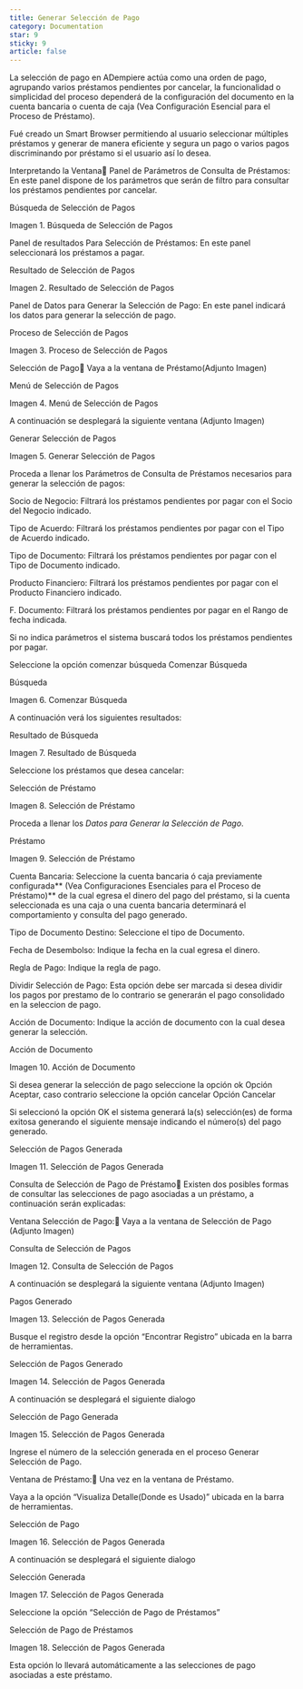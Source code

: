 ```yaml
---
title: Generar Selección de Pago
category: Documentation
star: 9
sticky: 9
article: false
---
```


La selección de pago en ADempiere actúa como una orden de pago, agrupando varios préstamos pendientes por cancelar, la funcionalidad o simplicidad del proceso dependerá de la configuración del documento en la cuenta bancaria o cuenta de caja (Vea Configuración Esencial para el Proceso de Préstamo).

Fué creado un Smart Browser permitiendo al usuario seleccionar múltiples préstamos y generar de manera eficiente y segura un pago o varios pagos discriminando por préstamo si el usuario así lo desea.

Interpretando la Ventana
Panel de Parámetros de Consulta de Préstamos: En este panel dispone de los parámetros que serán de filtro para consultar los préstamos pendientes por cancelar.

Búsqueda de Selección de Pagos

Imagen 1. Búsqueda de Selección de Pagos

Panel de resultados Para Selección de Préstamos: En este panel seleccionará los préstamos a pagar.

Resultado de Selección de Pagos

Imagen 2. Resultado de Selección de Pagos

Panel de Datos para Generar la Selección de Pago: En este panel indicará los datos para generar la selección de pago.

Proceso de Selección de Pagos

Imagen 3. Proceso de Selección de Pagos

Selección de Pago
Vaya a la ventana de Préstamo(Adjunto Imagen)

Menú de Selección de Pagos

Imagen 4. Menú de Selección de Pagos

A continuación se desplegará la siguiente ventana (Adjunto Imagen)

Generar Selección de Pagos

Imagen 5. Generar Selección de Pagos

Proceda a llenar los Parámetros de Consulta de Préstamos necesarios para generar la selección de pagos:

Socio de Negocio: Filtrará los préstamos pendientes por pagar con el Socio del Negocio indicado.

Tipo de Acuerdo: Filtrará los préstamos pendientes por pagar con el Tipo de Acuerdo indicado.

Tipo de Documento: Filtrará los préstamos pendientes por pagar con el Tipo de Documento indicado.

Producto Financiero: Filtrará los préstamos pendientes por pagar con el Producto Financiero indicado.

F. Documento: Filtrará los préstamos pendientes por pagar en el Rango de fecha indicada.

Si no indica parámetros el sistema buscará todos los préstamos pendientes por pagar.

Seleccione la opción comenzar búsqueda Comenzar Búsqueda

Búsqueda

Imagen 6. Comenzar Búsqueda

A continuación verá los siguientes resultados:

Resultado de Búsqueda

Imagen 7. Resultado de Búsqueda

Seleccione los préstamos que desea cancelar:

Selección de Préstamo

Imagen 8. Selección de Préstamo

Proceda a llenar los *Datos para Generar la Selección de Pago*.

Préstamo

Imagen 9. Selección de Préstamo

Cuenta Bancaria: Seleccione la cuenta bancaria ó caja previamente configurada** (Vea Configuraciones Esenciales para el Proceso de Préstamo)** de la cual egresa el dinero del pago del préstamo, si la cuenta seleccionada es una caja o una cuenta bancaria determinará el comportamiento y consulta del pago generado.

Tipo de Documento Destino: Seleccione el tipo de Documento.

Fecha de Desembolso: Indique la fecha en la cual egresa el dinero.

Regla de Pago: Indique la regla de pago.

Dividir Selección de Pago: Esta opción debe ser marcada si desea dividir los pagos por prestamo de lo contrario se generarán el pago consolidado en la seleccion de pago.

Acción de Documento: Indique la acción de documento con la cual desea generar la selección.

Acción de Documento

Imagen 10. Acción de Documento

Si desea generar la selección de pago seleccione la opción ok Opción Aceptar, caso contrario seleccione la opción cancelar Opción Cancelar

Si seleccionó la opción OK el sistema generará la(s) selección(es) de forma exitosa generando el siguiente mensaje indicando el número(s) del pago generado.

Selección de Pagos Generada

Imagen 11. Selección de Pagos Generada

Consulta de Selección de Pago de Préstamo
Existen dos posibles formas de consultar las selecciones de pago asociadas a un préstamo, a continuación serán explicadas:

Ventana Selección de Pago:
Vaya a la ventana de Selección de Pago (Adjunto Imagen)

Consulta de Selección de Pagos

Imagen 12. Consulta de Selección de Pagos

A continuación se desplegará la siguiente ventana (Adjunto Imagen)

Pagos Generado

Imagen 13. Selección de Pagos Generada

Busque el registro desde la opción “Encontrar Registro” ubicada en la barra de herramientas.

Selección de Pagos Generado

Imagen 14. Selección de Pagos Generada

A continuación se desplegará el siguiente dialogo

Selección de Pago Generada

Imagen 15. Selección de Pagos Generada

Ingrese el número de la selección generada en el proceso Generar Selección de Pago.

Ventana de Préstamo:
Una vez en la ventana de Préstamo.

Vaya a la opción “Visualiza Detalle(Donde es Usado)” ubicada en la barra de herramientas.

Selección de Pago

Imagen 16. Selección de Pagos Generada

A continuación se desplegará el siguiente dialogo

Selección Generada

Imagen 17. Selección de Pagos Generada

Seleccione la opción “Selección de Pago de Préstamos”

Selección de Pago de Préstamos

Imagen 18. Selección de Pagos Generada

Esta opción lo llevará automáticamente a las selecciones de pago asociadas a este préstamo.